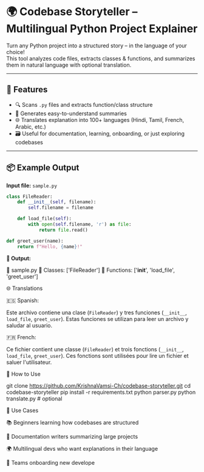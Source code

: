 # 🌍 Codebase Storyteller – Multilingual Python Project Explainer

Turn any Python project into a structured story – in the language of your choice!  
This tool analyzes code files, extracts classes & functions, and summarizes them in natural language with optional translation.

---

## 🧠 Features

- 🔍 Scans `.py` files and extracts function/class structure  
- 📖 Generates easy-to-understand summaries  
- 🌐 Translates explanation into 100+ languages (Hindi, Tamil, French, Arabic, etc.)  
- 🗃️ Useful for documentation, learning, onboarding, or just exploring codebases  

---

## 📦 Example Output

**Input file:** `sample.py`

```python
class FileReader:
    def __init__(self, filename):
        self.filename = filename

    def load_file(self):
        with open(self.filename, 'r') as file:
            return file.read()

def greet_user(name):
    return f"Hello, {name}!"
```

**🧠 Output:**

📄 sample.py
  🔹 Classes: ['FileReader']
  🔹 Functions: ['__init__', 'load_file', 'greet_user']
  
🌐 Translations

🇪🇸 Spanish:

Este archivo contiene una clase (`FileReader`) y tres funciones (`__init__`, `load_file`, `greet_user`).
Estas funciones se utilizan para leer un archivo y saludar al usuario.

🇫🇷 French:

Ce fichier contient une classe (`FileReader`) et trois fonctions (`__init__`, `load_file`, `greet_user`).
Ces fonctions sont utilisées pour lire un fichier et saluer l'utilisateur.

🚀 How to Use

git clone https://github.com/KrishnaVamsi-Ch/codebase-storyteller.git
cd codebase-storyteller
pip install -r requirements.txt
python parser.py
python translate.py  # optional

🧭 Use Cases

📚 Beginners learning how codebases are structured

🧪 Documentation writers summarizing large projects

🌍 Multilingual devs who want explanations in their language

👥 Teams onboarding new develope







